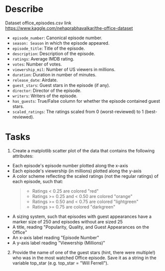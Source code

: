 # Describe

Dataset office_episodes.csv link https://www.kaggle.com/nehaprabhavalkar/the-office-dataset 
* `episode_number`: Canonical episode number.
* `season: Season` in which the episode appeared.
* `episode_title`: Title of the episode.
* `description`: Description of the episode.
* `ratings`: Average IMDB rating.
* `votes`: Number of votes.
* `viewership_mil`: Number of US viewers in millions.
* `duration`: Duration in number of minutes.
* `release_date`: Airdate.
* `guest_stars`: Guest stars in the episode (if any).
* `director`: Director of the episode.
* `writers`: Writers of the episode.
* `has_guests`: True/False column for whether the episode contained guest stars.
* `scaled_ratings`: The ratings scaled from 0 (worst-reviewed) to 1 (best-reviewed).

# Tasks

1. Create a matplotlib scatter plot of the data that contains the following attributes:

* Each episode's episode number plotted along the x-axis
* Each episode's viewership (in millions) plotted along the y-axis
* A color scheme reflecting the scaled ratings (not the regular ratings) of each episode, such that:
  >* Ratings < 0.25 are colored "red"
  >* Ratings >= 0.25 and < 0.50 are colored "orange"
  >* Ratings >= 0.50 and < 0.75 are colored "lightgreen"
  >* Ratings >= 0.75 are colored "darkgreen"
* A sizing system, such that episodes with guest appearances have a marker size of 250 and episodes without are sized 25
* A title, reading "Popularity, Quality, and Guest Appearances on the Office"
* An x-axis label reading "Episode Number"
* A y-axis label reading "Viewership (Millions)"
2. Provide the name of one of the guest stars (hint, there were multiple!) who was in the most watched Office episode. Save it as a string in the variable top_star (e.g. top_star = "Will Ferrell").
